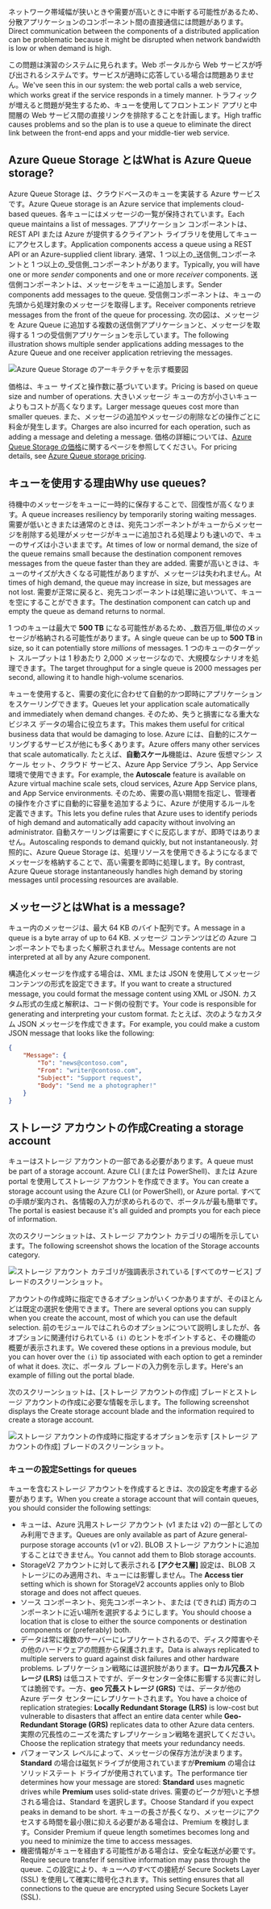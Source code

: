 <span data-ttu-id="312a7-101">ネットワーク帯域幅が狭いときや需要が高いときに中断する可能性があるため、分散アプリケーションのコンポーネント間の直接通信には問題があります。</span><span class="sxs-lookup"><span data-stu-id="312a7-101">Direct communication between the components of a distributed application can be problematic because it might be disrupted when network bandwidth is low or when demand is high.</span></span>

<span data-ttu-id="312a7-102">この問題は演習のシステムに見られます。Web ポータルから Web サービスが呼び出されるシステムです。サービスが適時に応答している場合は問題ありません。</span><span class="sxs-lookup"><span data-stu-id="312a7-102">We've seen this in our system: the web portal calls a web service, which works great if the service responds in a timely manner.</span></span> <span data-ttu-id="312a7-103">トラフィックが増えると問題が発生するため、キューを使用してフロントエンド アプリと中間層の Web サービス間の直接リンクを排除することを計画します。</span><span class="sxs-lookup"><span data-stu-id="312a7-103">High traffic causes problems and so the plan is to use a queue to eliminate the direct link between the front-end apps and your middle-tier web service.</span></span>

## <a name="what-is-azure-queue-storage"></a><span data-ttu-id="312a7-104">Azure Queue Storage とは</span><span class="sxs-lookup"><span data-stu-id="312a7-104">What is Azure Queue storage?</span></span>

<span data-ttu-id="312a7-105">Azure Queue Storage は、クラウドベースのキューを実装する Azure サービスです。</span><span class="sxs-lookup"><span data-stu-id="312a7-105">Azure Queue storage is an Azure service that implements cloud-based queues.</span></span> <span data-ttu-id="312a7-106">各キューにはメッセージの一覧が保持されています。</span><span class="sxs-lookup"><span data-stu-id="312a7-106">Each queue maintains a list of messages.</span></span> <span data-ttu-id="312a7-107">アプリケーション コンポーネントは、REST API または Azure が提供するクライアント ライブラリを使用してキューにアクセスします。</span><span class="sxs-lookup"><span data-stu-id="312a7-107">Application components access a queue using a REST API or an Azure-supplied client library.</span></span> <span data-ttu-id="312a7-108">通常、1 つ以上の_送信側_コンポーネントと 1 つ以上の_受信側_コンポーネントがあります。</span><span class="sxs-lookup"><span data-stu-id="312a7-108">Typically, you will have one or more _sender_ components and one or more _receiver_ components.</span></span> <span data-ttu-id="312a7-109">送信側コンポーネントは、メッセージをキューに追加します。</span><span class="sxs-lookup"><span data-stu-id="312a7-109">Sender components add messages to the queue.</span></span> <span data-ttu-id="312a7-110">受信側コンポーネントは、キューの先頭から処理対象のメッセージを取得します。</span><span class="sxs-lookup"><span data-stu-id="312a7-110">Receiver components retrieve messages from the front of the queue for processing.</span></span> <span data-ttu-id="312a7-111">次の図は、メッセージを Azure Queue に追加する複数の送信側アプリケーションと、メッセージを取得する 1 つの受信側アプリケーションを示しています。</span><span class="sxs-lookup"><span data-stu-id="312a7-111">The following illustration shows multiple sender applications adding messages to the Azure Queue and one receiver application retrieving the messages.</span></span>

![Azure Queue Storage のアーキテクチャを示す概要図](../media/2-queue-overview.png)

<span data-ttu-id="312a7-113">価格は、キュー サイズと操作数に基づいています。</span><span class="sxs-lookup"><span data-stu-id="312a7-113">Pricing is based on queue size and number of operations.</span></span> <span data-ttu-id="312a7-114">大きいメッセージ キューの方が小さいキューよりもコストが高くなります。</span><span class="sxs-lookup"><span data-stu-id="312a7-114">Larger message queues cost more than smaller queues.</span></span> <span data-ttu-id="312a7-115">また、メッセージの追加やメッセージの削除などの操作ごとに料金が発生します。</span><span class="sxs-lookup"><span data-stu-id="312a7-115">Charges are also incurred for each operation, such as adding a message and deleting a message.</span></span> <span data-ttu-id="312a7-116">価格の詳細については、[Azure Queue Storage の価格](https://azure.microsoft.com/pricing/details/storage/queues/)に関するページを参照してください。</span><span class="sxs-lookup"><span data-stu-id="312a7-116">For pricing details, see [Azure Queue storage pricing](https://azure.microsoft.com/pricing/details/storage/queues/).</span></span>

## <a name="why-use-queues"></a><span data-ttu-id="312a7-117">キューを使用する理由</span><span class="sxs-lookup"><span data-stu-id="312a7-117">Why use queues?</span></span>

<span data-ttu-id="312a7-118">待機中のメッセージをキューに一時的に保存することで、回復性が高くなります。</span><span class="sxs-lookup"><span data-stu-id="312a7-118">A queue increases resiliency by temporarily storing waiting messages.</span></span> <span data-ttu-id="312a7-119">需要が低いときまたは通常のときは、宛先コンポーネントがキューからメッセージを削除する処理がメッセージがキューに追加される処理よりも速いので、キューのサイズは小さいままです。</span><span class="sxs-lookup"><span data-stu-id="312a7-119">At times of low or normal demand, the size of the queue remains small because the destination component removes messages from the queue faster than they are added.</span></span> <span data-ttu-id="312a7-120">需要が高いときは、キューのサイズが大きくなる可能性がありますが、メッセージは失われません。</span><span class="sxs-lookup"><span data-stu-id="312a7-120">At times of high demand, the queue may increase in size, but messages are not lost.</span></span> <span data-ttu-id="312a7-121">需要が正常に戻ると、宛先コンポーネントは処理に追いついて、キューを空にすることができます。</span><span class="sxs-lookup"><span data-stu-id="312a7-121">The destination component can catch up and empty the queue as demand returns to normal.</span></span>

<span data-ttu-id="312a7-122">1 つのキューは最大で **500 TB** になる可能性があるため、_数百万個_単位のメッセージが格納される可能性があります。</span><span class="sxs-lookup"><span data-stu-id="312a7-122">A single queue can be up to **500 TB** in size, so it can potentially store _millions_ of messages.</span></span> <span data-ttu-id="312a7-123">1 つのキューのターゲット スループットは 1 秒あたり 2,000 メッセージなので、大規模なシナリオを処理できます。</span><span class="sxs-lookup"><span data-stu-id="312a7-123">The target throughput for a single queue is 2000 messages per second, allowing it to handle high-volume scenarios.</span></span>

<span data-ttu-id="312a7-124">キューを使用すると、需要の変化に合わせて自動的かつ即時にアプリケーションをスケーリングできます。</span><span class="sxs-lookup"><span data-stu-id="312a7-124">Queues let your application scale automatically and immediately when demand changes.</span></span> <span data-ttu-id="312a7-125">そのため、失うと損害になる重大なビジネス データの場合に役立ちます。</span><span class="sxs-lookup"><span data-stu-id="312a7-125">This makes them useful for critical business data that would be damaging to lose.</span></span> <span data-ttu-id="312a7-126">Azure には、自動的にスケーリングするサービスが他にも多くあります。</span><span class="sxs-lookup"><span data-stu-id="312a7-126">Azure offers many other services that scale automatically.</span></span> <span data-ttu-id="312a7-127">たとえば、**自動スケール**機能は、Azure 仮想マシン スケール セット、クラウド サービス、Azure App Service プラン、App Service 環境で使用できます。</span><span class="sxs-lookup"><span data-stu-id="312a7-127">For example, the **Autoscale** feature is available on Azure virtual machine scale sets, cloud services, Azure App Service plans, and App Service environments.</span></span> <span data-ttu-id="312a7-128">そのため、需要の高い期間を指定し、管理者の操作を介さずに自動的に容量を追加するように、Azure が使用するルールを定義できます。</span><span class="sxs-lookup"><span data-stu-id="312a7-128">This lets you define rules that Azure uses to identify periods of high demand and automatically add capacity without involving an administrator.</span></span> <span data-ttu-id="312a7-129">自動スケーリングは需要にすぐに反応しますが、即時ではありません。</span><span class="sxs-lookup"><span data-stu-id="312a7-129">Autoscaling responds to demand quickly, but not instantaneously.</span></span> <span data-ttu-id="312a7-130">対照的に、Azure Queue Storage は、処理リソースを使用できるようになるまでメッセージを格納することで、高い需要を即時に処理します。</span><span class="sxs-lookup"><span data-stu-id="312a7-130">By contrast, Azure Queue storage instantaneously handles high demand by storing messages until processing resources are available.</span></span>

## <a name="what-is-a-message"></a><span data-ttu-id="312a7-131">メッセージとは</span><span class="sxs-lookup"><span data-stu-id="312a7-131">What is a message?</span></span>

<span data-ttu-id="312a7-132">キュー内のメッセージは、最大 64 KB のバイト配列です。</span><span class="sxs-lookup"><span data-stu-id="312a7-132">A message in a queue is a byte array of up to 64 KB.</span></span> <span data-ttu-id="312a7-133">メッセージ コンテンツはどの Azure コンポーネントでもまったく解釈されません。</span><span class="sxs-lookup"><span data-stu-id="312a7-133">Message contents are not interpreted at all by any Azure component.</span></span>

<span data-ttu-id="312a7-134">構造化メッセージを作成する場合は、XML または JSON を使用してメッセージ コンテンツの形式を設定できます。</span><span class="sxs-lookup"><span data-stu-id="312a7-134">If you want to create a structured message, you could format the message content using XML or JSON.</span></span> <span data-ttu-id="312a7-135">カスタム形式の生成と解釈は、コード側の役割です。</span><span class="sxs-lookup"><span data-stu-id="312a7-135">Your code is responsible for generating and interpreting your custom format.</span></span> <span data-ttu-id="312a7-136">たとえば、次のようなカスタム JSON メッセージを作成できます。</span><span class="sxs-lookup"><span data-stu-id="312a7-136">For example, you could make a custom JSON message that looks like the following:</span></span>

```json
{
    "Message": {
        "To": "news@contoso.com",
        "From": "writer@contoso.com",
        "Subject": "Support request",
        "Body": "Send me a photographer!"
    }
}
```

## <a name="creating-a-storage-account"></a><span data-ttu-id="312a7-137">ストレージ アカウントの作成</span><span class="sxs-lookup"><span data-stu-id="312a7-137">Creating a storage account</span></span>

<span data-ttu-id="312a7-138">キューはストレージ アカウントの一部である必要があります。</span><span class="sxs-lookup"><span data-stu-id="312a7-138">A queue must be part of a storage account.</span></span> <span data-ttu-id="312a7-139">Azure CLI (または PowerShell)、または Azure portal を使用してストレージ アカウントを作成できます。</span><span class="sxs-lookup"><span data-stu-id="312a7-139">You can create a storage account using the Azure CLI (or PowerShell), or Azure portal.</span></span> <span data-ttu-id="312a7-140">すべての手順が案内され、各情報の入力が求められるので、ポータルが最も簡単です。</span><span class="sxs-lookup"><span data-stu-id="312a7-140">The portal is easiest because it's all guided and prompts you for each piece of information.</span></span> 

<span data-ttu-id="312a7-141">次のスクリーンショットは、ストレージ アカウント カテゴリの場所を示しています。</span><span class="sxs-lookup"><span data-stu-id="312a7-141">The following screenshot shows the location of the Storage accounts category.</span></span>

![ストレージ アカウント カテゴリが強調表示されている [すべてのサービス] ブレードのスクリーンショット。](../media/2-create-storage-account-1.png)

<span data-ttu-id="312a7-143">アカウントの作成時に指定できるオプションがいくつかありますが、そのほとんどは既定の選択を使用できます。</span><span class="sxs-lookup"><span data-stu-id="312a7-143">There are several options you can supply when you create the account, most of which you can use the default selection.</span></span> <span data-ttu-id="312a7-144">前のモジュールではこれらのオプションについて説明しましたが、各オプションに関連付けられている `(i)` のヒントをポイントすると、その機能の概要が表示されます。</span><span class="sxs-lookup"><span data-stu-id="312a7-144">We covered these options in a previous module, but you can hover over the `(i)` tip associated with each option to get a reminder of what it does.</span></span> <span data-ttu-id="312a7-145">次に、ポータル ブレードの入力例を示します。</span><span class="sxs-lookup"><span data-stu-id="312a7-145">Here's an example of filling out the portal blade.</span></span>

<span data-ttu-id="312a7-146">次のスクリーンショットは、[ストレージ アカウントの作成] ブレードとストレージ アカウントの作成に必要な情報を示します。</span><span class="sxs-lookup"><span data-stu-id="312a7-146">The following screenshot displays the Create storage account blade and the information required to create a storage account.</span></span>

![ストレージ アカウントの作成時に指定するオプションを示す [ストレージ アカウントの作成] ブレードのスクリーンショット。](../media/2-create-storage-account-2.png)

### <a name="settings-for-queues"></a><span data-ttu-id="312a7-148">キューの設定</span><span class="sxs-lookup"><span data-stu-id="312a7-148">Settings for queues</span></span>
<span data-ttu-id="312a7-149">キューを含むストレージ アカウントを作成するときは、次の設定を考慮する必要があります。</span><span class="sxs-lookup"><span data-stu-id="312a7-149">When you create a storage account that will contain queues, you should consider the following settings:</span></span>

- <span data-ttu-id="312a7-150">キューは、Azure 汎用ストレージ アカウント (v1 または v2) の一部としてのみ利用できます。</span><span class="sxs-lookup"><span data-stu-id="312a7-150">Queues are only available as part of Azure general-purpose storage accounts (v1 or v2).</span></span> <span data-ttu-id="312a7-151">BLOB ストレージ アカウントに追加することはできません。</span><span class="sxs-lookup"><span data-stu-id="312a7-151">You cannot add them to Blob storage accounts.</span></span>
- <span data-ttu-id="312a7-152">StorageV2 アカウントに対して表示される **[アクセス層]** 設定は、BLOB ストレージにのみ適用され、キューには影響しません。</span><span class="sxs-lookup"><span data-stu-id="312a7-152">The **Access tier** setting which is shown for StorageV2 accounts applies only to Blob storage and does not affect queues.</span></span>
- <span data-ttu-id="312a7-153">ソース コンポーネント、宛先コンポーネント、または (できれば) 両方のコンポーネントに近い場所を選択するようにします。</span><span class="sxs-lookup"><span data-stu-id="312a7-153">You should choose a location that is close to either the source components or destination components or (preferably) both.</span></span>
- <span data-ttu-id="312a7-154">データは常に複数のサーバーにレプリケートされるので、ディスク障害やその他のハードウェアの問題から保護されます。</span><span class="sxs-lookup"><span data-stu-id="312a7-154">Data is always replicated to multiple servers to guard against disk failures and other hardware problems.</span></span> <span data-ttu-id="312a7-155">レプリケーション戦略には選択肢があります。**ローカル冗長ストレージ (LRS)** は低コストですが、データセンター全体に影響する災害に対しては脆弱です。一方、**geo 冗長ストレージ (GRS)** では、データが他の Azure データ センターにレプリケートされます。</span><span class="sxs-lookup"><span data-stu-id="312a7-155">You have a choice of replication strategies: **Locally Redundant Storage (LRS)** is low-cost but vulnerable to disasters that affect an entire data center while **Geo-Redundant Storage (GRS)** replicates data to other Azure data centers.</span></span> <span data-ttu-id="312a7-156">実際の冗長性のニーズを満たすレプリケーション戦略を選択してください。</span><span class="sxs-lookup"><span data-stu-id="312a7-156">Choose the replication strategy that meets your redundancy needs.</span></span>
- <span data-ttu-id="312a7-157">パフォーマンス レベルによって、メッセージの保存方法が決まります。**Standard** の場合は磁気ドライブが使用されていますが**Premium** の場合はソリッドステート ドライブが使用されています。</span><span class="sxs-lookup"><span data-stu-id="312a7-157">The performance tier determines how your message are stored: **Standard** uses magnetic drives while **Premium** uses solid-state drives.</span></span> <span data-ttu-id="312a7-158">需要のピークが短いと予想される場合は、Standard を選択します。</span><span class="sxs-lookup"><span data-stu-id="312a7-158">Choose Standard if you expect peaks in demand to be short.</span></span> <span data-ttu-id="312a7-159">キューの長さが長くなり、メッセージにアクセスする時間を最小限に抑える必要がある場合は、Premium を検討します。</span><span class="sxs-lookup"><span data-stu-id="312a7-159">Consider Premium if queue length sometimes becomes long and you need to minimize the time to access messages.</span></span>
- <span data-ttu-id="312a7-160">機密情報がキューを経由する可能性がある場合は、安全な転送が必要です。</span><span class="sxs-lookup"><span data-stu-id="312a7-160">Require secure transfer if sensitive information may pass through the queue.</span></span> <span data-ttu-id="312a7-161">この設定により、キューへのすべての接続が Secure Sockets Layer (SSL) を使用して確実に暗号化されます。</span><span class="sxs-lookup"><span data-stu-id="312a7-161">This setting ensures that all connections to the queue are encrypted using Secure Sockets Layer (SSL).</span></span>